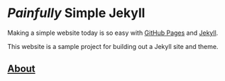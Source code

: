# *Painfully* Simple Jekyll

Making a simple website today is so easy with [GitHub Pages](https://pages.github.com) and [Jekyll](https://jekyllrb.com).

This website is a sample project for building out a Jekyll site and theme.

## [About](about.md)
